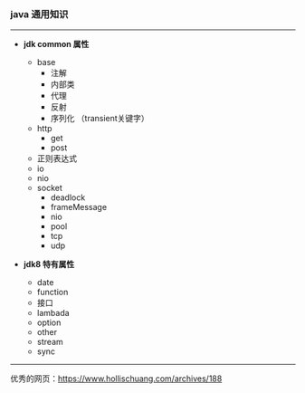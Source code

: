 ### java 通用知识 ###

---
  - **jdk common 属性**
    - base
      + 注解
      + 内部类
      + 代理
      + 反射
      + 序列化 （transient关键字）
    - http
      + get
      + post
    - 正则表达式
    - io
    - nio
    - socket
      + deadlock
      + frameMessage
      + nio
      + pool
      + tcp
      + udp
    
  - **jdk8 特有属性**
  
    + date
    + function
    + 接口
    + lambada
    + option
    + other
    + stream
    + sync
  

---
优秀的网页：https://www.hollischuang.com/archives/188